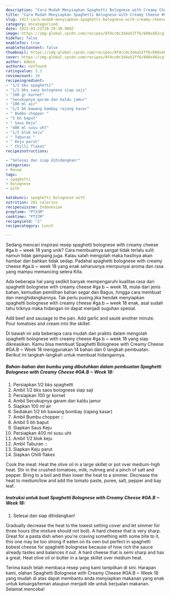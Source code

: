 ```yaml
---
description: "Cara Mudah Menyiapkan Spaghetti Bolognese with Creamy Cheese #GA.B ~ Week 18 yang Enak"
title: "Cara Mudah Menyiapkan Spaghetti Bolognese with Creamy Cheese #GA.B ~ Week 18 yang Enak"
slug: 1917-cara-mudah-menyiapkan-spaghetti-bolognese-with-creamy-cheese-gab-week-18-yang-enak
category: Uncategorized
date: 2023-03-21T20:19:30.909Z
image: https://img-global.cpcdn.com/recipes/8f4cc0c3d4a52ff6/680x482cq70/spaghetti-bolognese-with-creamy-cheese-gab-week-18-foto-resep-utama.jpg
hideToc: false
enableToc: true
enableTocContent: false
thumbnail: https://img-global.cpcdn.com/recipes/8f4cc0c3d4a52ff6/680x482cq70/spaghetti-bolognese-with-creamy-cheese-gab-week-18-foto-resep-utama.jpg
cover: https://img-global.cpcdn.com/recipes/8f4cc0c3d4a52ff6/680x482cq70/spaghetti-bolognese-with-creamy-cheese-gab-week-18-foto-resep-utama.jpg
author: Admin
authorAv: notfound
ratingvalue: 3.3
reviewcount: 19
recipeingredient:
- "1/2 bks spaghetti"
- "1/2 bks saos bolognese siap saji"
- "100 gr kornet"
- "Secukupnya garam dan kaldu jamur"
- "100 ml air"
- "1/2 bh bawang bombay rajang kasar"
- " Bumbu chopper "
- "5 bh baput"
- " Saus Keju"
- "400 ml susu uht"
- "1/2 blok keju"
- " Taburan "
- " Keju parut"
- " Chilli flakes"
recipeinstructions:

- "Selesai dan siap dihidangkan!"
categories:
- Resep
tags:
- spaghetti
- bolognese
- with

katakunci: spaghetti bolognese with 
nutrition: 281 calories
recipecuisine: Indonesian
preptime: "PT23M"
cooktime: "PT37M"
recipeyield: "2"
recipecategory: Lunch

---
```





Sedang mencari inspirasi resep spaghetti bolognese with creamy cheese #ga.b ~ week 18 yang unik? Cara membuatnya sangat tidak terlalu sulit namun tidak gampang juga. Kalau salah mengolah maka hasilnya akan hambar dan bahkan tidak sedap. Padahal spaghetti bolognese with creamy cheese #ga.b ~ week 18 yang enak seharusnya mempunyai aroma dan rasa yang mampu memancing selera Kita.





Ada beberapa hal yang sedikit banyak mempengaruhi kualitas rasa dari spaghetti bolognese with creamy cheese #ga.b ~ week 18, mulai dari jenis bahan, kemudian pemilihan bahan segar dan Bagus, hingga cara membuat dan menghidangkannya. Tak perlu pusing jika hendak menyiapkan spaghetti bolognese with creamy cheese #ga.b ~ week 18 enak,      asal sudah tahu triknya maka hidangan ini dapat menjadi suguhan spesial.














Add beef and sausage to the pan. Add garlic and sauté another minute. Pour tomatoes and cream into the skillet.






Di bawah ini ada beberapa cara mudah dan praktis dalam mengolah spaghetti bolognese with creamy cheese #ga.b ~ week 18 yang siap dikreasikan. Kamu bisa membuat Spaghetti Bolognese with Creamy Cheese #GA.B ~ Week 18 menggunakan 14 bahan dan 0 langkah pembuatan. Berikut ini langkah-langkah untuk membuat hidangannya.

<!--inarticleads1-->

##### Bahan-bahan dan bumbu yang dibutuhkan dalam pembuatan Spaghetti Bolognese with Creamy Cheese #GA.B ~ Week 18:

1. Persiapkan 1/2 bks spaghetti
1. Ambil 1/2 bks saos bolognese siap saji
1. Persiapkan 100 gr kornet
1. Ambil Secukupnya garam dan kaldu jamur
1. Siapkan 100 ml air
1. Sediakan 1/2 bh bawang bombay (rajang kasar)
1. Ambil  Bumbu chopper ::
1. Ambil 5 bh baput
1. Siapkan  Saus Keju
1. Persiapkan 400 ml susu uht
1. Ambil 1/2 blok keju
1. Ambil  Taburan ::
1. Siapkan  Keju parut
1. Siapkan  Chilli flakes


Cook the meat: Heat the olive oil in a large skillet or pot over medium-high heat. Stir in the crushed tomatoes, milk, nutmeg and a pinch of salt and pepper. Bring to a boil and then lower the heat to a simmer. Decrease the heat to medium/low and add the tomato paste, puree, salt, pepper and bay leaf. 

<!--inarticleads2-->

##### Instruksi untuk buat Spaghetti Bolognese with Creamy Cheese #GA.B ~ Week 18:


1. Selesai dan siap dihidangkan!

Gradually decrease the heat to the lowest setting cover and let simmer for three hours (the mixture should not boil). A hard cheese that is very sharp. Great for a pasta dish when you&#39;re craving something with some bite to it, this one may be too strong if eaten on its own but perfect in spaghetti bobest cheese for spaghetti bolognese because of how rich the sauce already tastes and balances it out. A hard cheese that is semi sharp and has a great. Heat olive oil or butter in a large skillet over medium heat. 

Terima kasih telah membaca resep yang kami tampilkan di sini. Harapan kami, olahan Spaghetti Bolognese with Creamy Cheese #GA.B ~ Week 18 yang mudah di atas dapat membantu anda menyiapkan makanan yang enak untuk keluarga/teman ataupun menjadi ide untuk berjualan makanan. Selamat mencoba!
